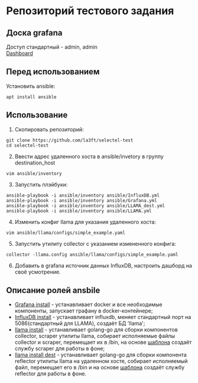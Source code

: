 # Репозиторий тестового задания

## Доска grafana
Доступ стандартный - admin, admin  
[Dashboard](http://84.252.131.23:3000/d/f136ea1d-5dd8-4ae1-a64e-6999a624696c/llama-stats?orgId=1)

## Перед использованием
Установить ansible:
```shell
apt install ansible
```

## Использование

1. Скопировать репозиторий:
```shell
git clone https://github.com/la3ft/selectel-test
cd selectel-test
```
2. Ввести адрес удаленного хоста в ansible/invetory в группу destination_host
```shell
vim ansible/inventory
```
3. Запустить плэйбуки: 
```shell
ansible-playbook -i ansible/inventory ansible/InfluxDB.yml
ansible-playbook -i ansible/inventory ansible/Grafana.yml
ansible-playbook -i ansible/inventory ansible/LLAMA_dest.yml
ansible-playbook -i ansible/inventory ansible/LLAMA.yml
```
4. Изменить конфиг llama для указания удаленного хоста:
```shell
vim ansible/llama/configs/simple_example.yaml
```
5. Запустить утилиту collector с указанием измененного конфига:
```shell
collector -llama.config ansible/llama/configs/simple_example.yaml
```
6. Добавить в grafana источник данных InfluxDB, настроить дашборд на своё усмотрение.

## Описание ролей ansbile
- [Grafana install](/ansible/roles/Grafana%20install/tasks/main.yml) - устанавливает docker и все необходимые компоненты, запускает графану в docker-контейнере;
- [InfluxDB install](/ansible/roles/InfluxDB%20install/tasks/main.yml) - устанавливает influxdb, меняет стандартный порт на 5086(стандартный для LLAMA), создаёт БД 'llama';
- [llama install](/ansible/roles/llama%20install/tasks/main.yml) - устанавливает golang-go для сборки компонентов collector, scraper утилиты llama, собирает исполняемые файлы collector и scraper, перемещает их в /bin, на основе [шаблона](/ansible/roles/llama%20install/templates/scraper.service.j2) создаёт службу scraper для работы в фоне;
- [llama install dest](/ansible/roles/llama%20install%20dest/tasks/main.yml) - устанавливает golang-go для сборки компонента reflector утилиты llama на удаленном хосте, собирает исполняемый файл, перемещает его в /bin и на основе [шаблона](/ansible/roles/llama%20install%20dest/templates/reflector.service.j2) создаёт службу reflector для работы в фоне.
